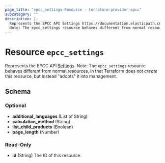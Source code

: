 ```yaml
---
page_title: "epcc_settings Resource - terraform-provider-epcc"
subcategory: ""
description: |-
  Represents the EPCC API Settings https://documentation.elasticpath.com/commerce-cloud/docs/api/advanced/settings/index.html.
  Note: The epcc_settings resource behaves different from normal resources, in that Terraform does not create this reosurce, but instead "adopts" it into management.
---
```


# Resource `epcc_settings`

Represents the EPCC API [Settings](https://documentation.elasticpath.com/commerce-cloud/docs/api/advanced/settings/index.html).
Note: The `epcc_settings` resource behaves different from normal resources, in that Terraform does not *create* this reosurce, but instead "adopts" it into management.



<!-- schema generated by tfplugindocs -->
## Schema

### Optional

- **additional_languages** (List of String)
- **calculation_method** (String)
- **list_child_products** (Boolean)
- **page_length** (Number)

### Read-Only

- **id** (String) The ID of this resource.


